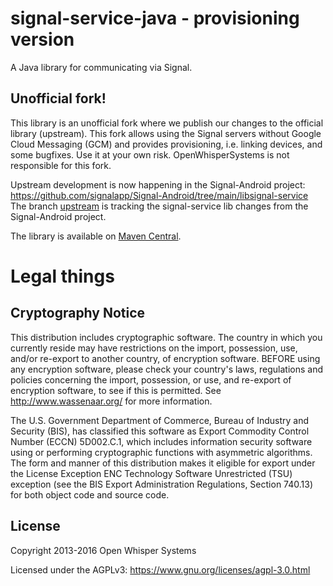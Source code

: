 # signal-service-java - provisioning version

A Java library for communicating via Signal.

## Unofficial fork!

This library is an unofficial fork where we publish our changes to the official library (upstream).
This fork allows using the Signal servers without Google Cloud Messaging (GCM) and provides provisioning, i.e. linking devices, and some bugfixes.
Use it at your own risk. OpenWhisperSystems is not responsible for this fork.

Upstream development is now happening in the Signal-Android project: https://github.com/signalapp/Signal-Android/tree/main/libsignal-service
The branch [upstream](https://github.com/Turasa/libsignal-service-java/tree/upstream) is tracking the signal-service lib changes from the Signal-Android project.

The library is available on [Maven Central](https://search.maven.org/#search%7Cga%7C1%7Cg%3A%22com.github.turasa%22).

# Legal things

## Cryptography Notice

This distribution includes cryptographic software. The country in which you currently reside may have restrictions on the import, possession, use, and/or re-export to another country, of encryption software.
BEFORE using any encryption software, please check your country's laws, regulations and policies concerning the import, possession, or use, and re-export of encryption software, to see if this is permitted.
See <http://www.wassenaar.org/> for more information.

The U.S. Government Department of Commerce, Bureau of Industry and Security (BIS), has classified this software as Export Commodity Control Number (ECCN) 5D002.C.1, which includes information security software using or performing cryptographic functions with asymmetric algorithms.
The form and manner of this distribution makes it eligible for export under the License Exception ENC Technology Software Unrestricted (TSU) exception (see the BIS Export Administration Regulations, Section 740.13) for both object code and source code.

## License

Copyright 2013-2016 Open Whisper Systems

Licensed under the AGPLv3: https://www.gnu.org/licenses/agpl-3.0.html

